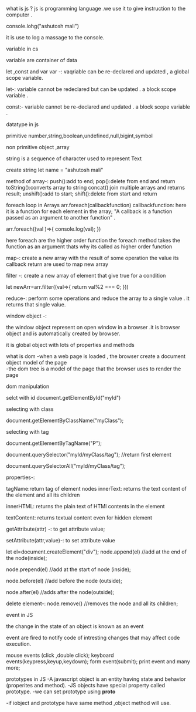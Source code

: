 what is js ?
js is programming language .we use it to give instruction to the computer .

console.lohg("ashutosh mali")

it is use to log a massage to the console.

variable in cs

variable are container of data 


let ,const and var
var -:
vaqriable can be re-declared and updated , a global scope variable.

let-:
variable cannot be redeclared  but can be updated . a block scope variable .

const:-
variable cannot be re-declared and updated . a block scope variable . 


datatype in js

primitive
number,string,boolean,undefined,null,bigint,symbol

non primitive 
object ,array



string is a sequence of character used to represent Text

create string 
let name = "ashutosh mali"


method of array-:
push():add to end;
pop():delete from end and return
toString():converts array to string
concat():join multiple arrays and returns result;
unshift():add to start;
shift():delete from start and return



foreach loop in Arrays
arr.foreach(callbackfunction)
callbackfunction: here it is a function for each element in the array;
"A callback is a function passed as an argument to another function" .

arr.foreach((val )=>{
    console.log(val);
})

here foreach are the higher order function 
the foreach method  takes  the function as an argument thats why its called as higher order function 


map-:
create a new array with the result of some operation the value its callback return are used to map new array


filter -:
create a new array of element that give true for a condition 

let newArr=arr.filter((val=>{
    return val%2 === 0;
}))

reduce-:
perform some operations and reduce the array to a single value . it returns that single value.

window object -:

the window object represent on open window in a browser .it is browser object and is automatically created by browser.

it is global object with lots of properties and methods

what is dom 
-when a web page is loaded , the browser create a document object model of the page  
-the dom tree is a model of the page that the browser uses to render the page

dom manipulation

selct with id
document.getElementById("myId")

selecting with class

document.getElementByClassName("myClass");

selecting with tag

document.getElementByTagName("P"); 


document.querySelector("myId/myClass/tag");
//return first element


document.querySelectorAll("myId/myClass/tag");



properties-:

tagName:return tag of element nodes
innerText: returns the text content of the element and all its children

innerHTML: returns the plain text of HTMl contents in the element

textContent: returns textual content even for hidden element 

getAttribute(attr) -: to get attribute value;

setAttribute(attr,value)-: to set attribute value


let el=document.createElement("div");
node.append(el) //add at the end of the node(inside);

node.prepend(el) //add at the start of node (inside);

node.before(el) //add before the node (outside);

node.after(el) //adds after the node(outside);


delete element-:
node.remove() //removes the node and all its children;


event in JS

the change in the state of an object is known as an event

event are fired to notify code of intresting changes that may affect code execution.


mouse events (click ,double click);
keyboard events(keypress,keyup,keydown);
form event(submit);
print event and many more;


prototypes in JS
-A javascript object is an entity having state and behavior (properites and method).
-JS objects have special property called prototype.
-we can set prototype using __proto__

-if iobject and prototype have same method ,object method will use.

